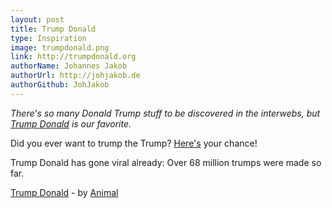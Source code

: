 ```yaml
---
layout: post
title: Trump Donald
type: Inspiration
image: trumpdonald.png
link: http://trumpdonald.org
authorName: Johannes Jakob
authorUrl: http://johjakob.de
authorGithub: JohJakob
---
```


_There's so many Donald Trump stuff to be discovered in the interwebs, but [Trump Donald](http://trumpdonald.org) is our favorite._

Did you ever want to trump the Trump? [Here's](http://trumpdonald.org) your chance!

Trump Donald has gone viral already: Over 68 million trumps were made so far.

[Trump Donald](http://trumpdonald.org) - by [Animal](http://animal.cc)
